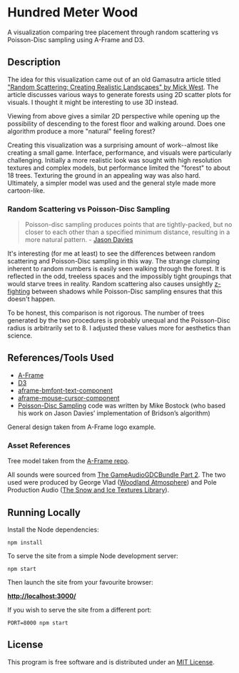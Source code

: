 # Hundred Meter Wood

A visualization comparing tree placement through random scattering vs Poisson-Disc sampling using A-Frame and D3.

## Description

The idea for this visualization came out of an old Gamasutra article titled ["Random Scattering: Creating Realistic Landscapes" by Mick West](http://www.gamasutra.com/view/feature/130071/random_scattering_creating_.php). The article discusses various ways to generate forests using 2D scatter plots for visuals. I thought it might be interesting to use 3D instead.

Viewing from above gives a similar 2D perspective while opening up the possibility of descending to the forest floor and walking around. Does one algorithm produce a more "natural" feeling forest?

Creating this visualization was a surprising amount of work--almost like creating a small game. Interface, performance, and visuals were particularly challenging. Initially a more realistic look was sought with high resolution textures and complex models, but performance limited the "forest" to about 18 trees. Texturing the ground in an appealing way was also hard. Ultimately, a simpler model was used and the general style made more cartoon-like.

### Random Scattering vs Poisson-Disc Sampling

>Poisson-disc sampling produces points that are tightly-packed, but no closer to each other than a specified minimum distance, resulting in a more natural pattern. - [Jason Davies](https://www.jasondavies.com/poisson-disc/)

It's interesting (for me at least) to see the differences between random scattering and Poisson-Disc sampling in this way. The strange clumping inherent to random numbers is easily seen walking through the forest. It is reflected in the odd, treeless spaces and the impossibly tight groupings that would starve trees in reality. Random scattering also causes unsightly [z-fighting](https://en.wikipedia.org/wiki/Z-fighting) between shadows while Poisson-Disc sampling ensures that this doesn't happen.

To be honest, this comparison is not rigorous. The number of trees generated by the two procedures is probably unequal and the Poisson-Disc radius is arbitrarily set to 8. I adjusted these values more for aesthetics than science. 

## References/Tools Used

- [A-Frame](https://aframe.io/)
- [D3](https://d3js.org/)
- [aframe-bmfont-text-component](https://github.com/bryik/aframe-bmfont-text-component)
- [aframe-mouse-cursor-component](https://github.com/mayognaise/aframe-mouse-cursor-component)
- [Poisson-Disc Sampling](http://bl.ocks.org/mbostock/19168c663618b7f07158) code was written by Mike Bostock (who based his work on Jason Davies’ implementation of Bridson’s algorithm)

General design taken from A-Frame logo example.

### Asset References

Tree model taken from the [A-Frame repo](https://github.com/aframevr/aframe/tree/master/examples/assets/models/tree1).

All sounds were sourced from [The GameAudioGDCBundle Part 2](http://www.sonniss.com/gameaudiogdc2016/). The two used were produced by George Vlad ([Woodland Atmosphere](http://www.sonniss.com/sound-effects/woodland-atmosphere/)) and Pole Production Audio ([The Snow and Ice Textures Library](http://pole.se/product/the-snow-ice-textures-library/)).

## Running Locally

Install the Node dependencies:

    npm install

To serve the site from a simple Node development server:

    npm start

Then launch the site from your favourite browser:

[__http://localhost:3000/__](http://localhost:3000/)

If you wish to serve the site from a different port:

    PORT=8000 npm start

## License

This program is free software and is distributed under an [MIT License](LICENSE).
